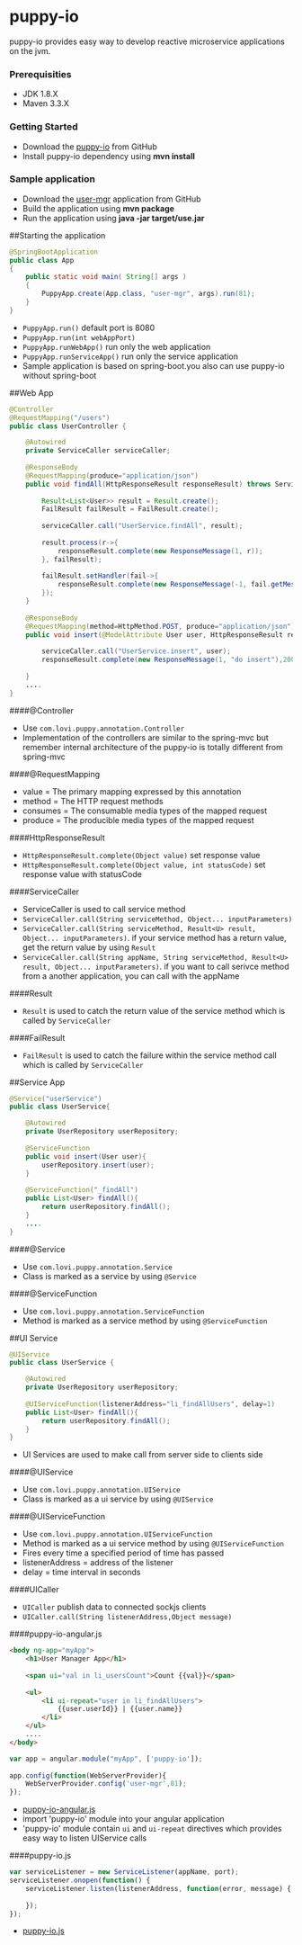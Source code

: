 # puppy-io
puppy-io provides easy way to develop reactive microservice applications on the jvm.

### Prerequisities
  * JDK 1.8.X
  * Maven 3.3.X

### Getting Started
 * Download the [puppy-io](https://github.com/loviworld/puppy-io) from GitHub
 * Install puppy-io dependency using **mvn install**
 
### Sample application
 * Download the [user-mgr](https://github.com/loviworld/puppy-io) application from GitHub
 * Build the application using **mvn package**
 * Run the application using **java -jar target/use.jar**

##Starting the application
```java
@SpringBootApplication
public class App 
{
    public static void main( String[] args )
    {
        PuppyApp.create(App.class, "user-mgr", args).run(81);
    }
}
```
* ```PuppyApp.run()``` default port is 8080
* ```PuppyApp.run(int webAppPort)```
* ```PuppyApp.runWebApp()``` run only the web application
* ```PuppyApp.runServiceApp()``` run only the service application
* Sample application is based on spring-boot.you also can use puppy-io without spring-boot

##Web App
```java
@Controller
@RequestMapping("/users")
public class UserController {

	@Autowired
	private ServiceCaller serviceCaller;
	
	@ResponseBody
	@RequestMapping(produce="application/json")
	public void findAll(HttpResponseResult responseResult) throws ServiceCallerException{
		
		Result<List<User>> result = Result.create();
		FailResult failResult = FailResult.create();
		
		serviceCaller.call("UserService.findAll", result);
		
		result.process(r->{
			responseResult.complete(new ResponseMessage(1, r));
		}, failResult);
		
		failResult.setHandler(fail->{
			responseResult.complete(new ResponseMessage(-1, fail.getMessage()),500);
		});
	}
	
	@ResponseBody
	@RequestMapping(method=HttpMethod.POST, produce="application/json")
	public void insert(@ModelAttribute User user, HttpResponseResult responseResult) throws ServiceCallerException{
		
		serviceCaller.call("UserService.insert", user);
		responseResult.complete(new ResponseMessage(1, "do insert"),200);
	
	}
	....
}
```
####@Controller
* Use ```com.lovi.puppy.annotation.Controller```
* Implementation of the controllers are similar to the spring-mvc but remember internal architecture of the puppy-io is totally different from spring-mvc

####@RequestMapping
* value = The primary mapping expressed by this annotation
* method = The HTTP request methods
* consumes = The consumable media types of the mapped request
* produce = The producible media types of the mapped request

####HttpResponseResult
* ```HttpResponseResult.complete(Object value)``` set response value
* ```HttpResponseResult.complete(Object value, int statusCode)``` set response value with statusCode

####ServiceCaller
* ServiceCaller is used to call service method
* ```ServiceCaller.call(String serviceMethod, Object... inputParameters)```
* ```ServiceCaller.call(String serviceMethod, Result<U> result, Object... inputParameters)```. if your service method has a return value, get the return value by using ```Result```
* ```ServiceCaller.call(String appName, String serviceMethod, Result<U> result, Object... inputParameters)```. if you want to call serivce method from a another application, you can call with the appName

####Result
* ```Result``` is used to catch the return value of the service method which is called by ```ServiceCaller```

####FailResult 
* ```FailResult``` is used to catch the failure within the service method call which is called by ```ServiceCaller```

##Service App
```java
@Service("userService")
public class UserService{

	@Autowired
	private UserRepository userRepository;
	
	@ServiceFunction
	public void insert(User user){
		userRepository.insert(user);
	}
	
	@ServiceFunction("_findAll")
	public List<User> findAll(){
		return userRepository.findAll();
	}
	....
}
```
####@Service
* Use ```com.lovi.puppy.annotation.Service```
* Class is marked as a service by using ```@Service```

####@ServiceFunction
* Use ```com.lovi.puppy.annotation.ServiceFunction```
* Method is marked as a service method by using ```@ServiceFunction```

##UI Service
```java
@UIService
public class UserService {

	@Autowired
	private UserRepository userRepository;
	
	@UIServiceFunction(listenerAddress="li_findAllUsers", delay=1)
	public List<User> findAll(){
		return userRepository.findAll();
	}
}
```
* UI Services are used to make call from server side to clients side

####@UIService
* Use ```com.lovi.puppy.annotation.UIService```
* Class is marked as a ui service by using ```@UIService```

####@UIServiceFunction
* Use ```com.lovi.puppy.annotation.UIServiceFunction```
* Method is marked as a ui service method by using ```@UIServiceFunction```
* Fires every time a specified period of time has passed
* listenerAddress = address of the listener
* delay = time interval in seconds

####UICaller
* ```UICaller``` publish data to connected sockjs clients
* ```UICaller.call(String listenerAddress,Object message)```

####puppy-io-angular.js
```html
<body ng-app="myApp">
	<h1>User Manager App</h1>
	
	<span ui="val in li_usersCount">Count {{val}}</span>
	
	<ul>
		<li ui-repeat="user in li_findAllUsers">
			{{user.userId}} | {{user.name}}
		</li>
	</ul>
	....
</body>
```
```javascript
var app = angular.module("myApp", ['puppy-io']);
	   		
app.config(function(WebServerProvider){
	WebServerProvider.config('user-mgr',81);
});
```
* [puppy-io-angular.js](https://github.com/loviworld/puppy-io)
* import 'puppy-io' module into your angular application
* 'puppy-io' module contain ```ui``` and ```ui-repeat``` directives which provides easy way to listen UIService calls

####puppy-io.js
```javascript
var serviceListener = new ServiceListener(appName, port);
serviceListener.onopen(function() {
	serviceListener.listen(listenerAddress, function(error, message) {
	
	});
});
```
* [puppy-io.js](https://github.com/loviworld/puppy-io)
